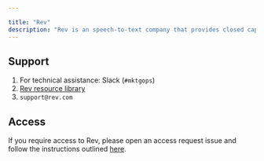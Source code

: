 ```yaml
---

title: "Rev"
description: "Rev is an speech-to-text company that provides closed captioning, subtitles, and transcription services."
---
```








## Support

1. For technical assistance: Slack (`#mktgops`)
2. [Rev resource library](https://www.rev.com/blog/resources)
3. `support@rev.com`

## Access

If you require access to Rev, please open an access request issue and follow the instructions outlined [here](/handbook/business-technology/end-user-services/onboarding-access-requests/access-requests/#individual-or-bulk-access-request).
